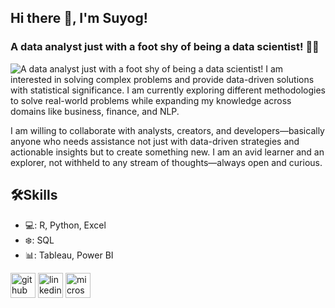 ## Hi there 👋, I'm Suyog!
### A data analyst just with a foot shy of being a data scientist! 👨‍💻

![A data analyst just with a foot shy of being a data scientist!](https://s3.amazonaws.com/handshake.production/app/public/assets/content_images/19062/original/Git_Readme.png?X-Amz-Algorithm=AWS4-HMAC-SHA256&X-Amz-Credential=AKIA2HSNSGACXF6KKT2H%2F20241228%2Fus-east-1%2Fs3%2Faws4_request&X-Amz-Date=20241228T230622Z&X-Amz-Expires=86400&X-Amz-SignedHeaders=host&X-Amz-Signature=6471beb34216fa5caa8ab46029e82ce1346e496dfe5bf31c97442b8644edd2d2)
I am interested in solving complex problems and provide data-driven solutions with statistical significance. I am currently exploring different methodologies to solve real-world problems while expanding my knowledge across domains like business, finance, and NLP.

I am willing to collaborate with analysts, creators, and developers—basically anyone who needs assistance not just with data-driven strategies and actionable insights but to create something new. I am an avid learner and an explorer, not withheld to any stream of thoughts—always open and curious.

## 🛠️Skills
* 💻: R, Python, Excel
* ❄️: SQL
* 📊: Tableau, Power BI

[<img src='https://cdn.jsdelivr.net/npm/simple-icons@3.0.1/icons/github.svg' alt='github' height='40'>](https://github.com/SuyogPatgave)  [<img src='https://cdn.jsdelivr.net/npm/simple-icons@3.0.1/icons/linkedin.svg' alt='linkedin' height='40'>](https://www.linkedin.com/in/https://www.linkedin.com/in/suyog-patgave99//)  [<img src='https://cdn.jsdelivr.net/npm/simple-icons@3.0.1/icons/microsoftoutlook.svg' alt='microsoftoutlook' height='40'>](suyogpatgave@outlook.com)  
